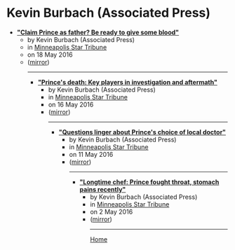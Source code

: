 # Kevin Burbach (Associated Press)

 - [**"Claim Prince as father? Be ready to give some blood"**](https://www.startribune.com/claim-prince-as-father-be-ready-to-give-some-blood/379911591/)<ul><li>by Kevin Burbach (Associated Press)</li><li>in [Minneapolis Star Tribune](https://www.startribune.com/)</li><li>on 18 May 2016</li><li>([mirror](https://web.archive.org/web/*/https://www.startribune.com/claim-prince-as-father-be-ready-to-give-some-blood/379911591/))</li><ul>

----

 - [**"Prince's death: Key players in investigation and aftermath"**](https://www.startribune.com/prince-s-death-key-players-in-investigation-and-aftermath/379669081/)<ul><li>by Kevin Burbach (Associated Press)</li><li>in [Minneapolis Star Tribune](https://www.startribune.com/)</li><li>on 16 May 2016</li><li>([mirror](https://web.archive.org/web/*/https://www.startribune.com/prince-s-death-key-players-in-investigation-and-aftermath/379669081/))</li><ul>

----

 - [**"Questions linger about Prince's choice of local doctor"**](https://www.startribune.com/prince-saw-longtime-experienced-family-care-physician/378980721/)<ul><li>by Kevin Burbach (Associated Press)</li><li>in [Minneapolis Star Tribune](https://www.startribune.com/)</li><li>on 11 May 2016</li><li>([mirror](https://web.archive.org/web/*/https://www.startribune.com/prince-saw-longtime-experienced-family-care-physician/378980721/))</li><ul>

----

 - [**"Longtime chef: Prince fought throat, stomach pains recently"**](https://www.startribune.com/longtime-chef-prince-fought-throat-stomach-pains-recently/377730681/)<ul><li>by Kevin Burbach (Associated Press)</li><li>in [Minneapolis Star Tribune](https://www.startribune.com/)</li><li>on 2 May 2016</li><li>([mirror](https://web.archive.org/web/*/https://www.startribune.com/longtime-chef-prince-fought-throat-stomach-pains-recently/377730681/))</li><ul>

----

[Home](../index.md)
